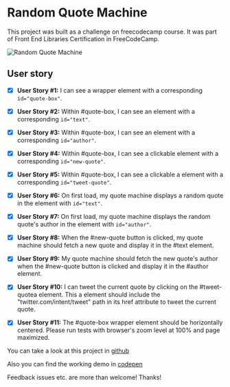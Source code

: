 # Random Quote Machine

This project was built as a challenge on freecodecamp course. It was part of Front End Libraries Certification in FreeCodeCamp.

![Random Quote Machine](https://res.cloudinary.com/drpcjt13x/image/upload/v1603447084/Proyectos/Random%20Quote%20Machine/Random_Quote_Machine_c8dan3.png "Random Quote Machine")


## User story

- [x] **User Story #1:** I can see a wrapper element with a corresponding `id="quote-box"`. 

- [x] **User Story #2:** Within #quote-box, I can see an element with a corresponding `id="text"`.

- [x] **User Story #3:** Within #quote-box, I can see an element with a corresponding `id="author"`.

- [x] **User Story #4:** Within #quote-box, I can see a clickable element with a corresponding `id="new-quote"`.

- [x] **User Story #5:** Within #quote-box, I can see a clickable a element with a corresponding `id="tweet-quote"`.
 
- [x] **User Story #6:** On first load, my quote machine displays a random quote in the element with `id="text"`.

- [x] **User Story #7:** On first load, my quote machine displays the random quote's author in the element with `id="author"`.

- [x] **User Story #8:** When the #new-quote button is clicked, my quote machine should fetch a new quote and display it in the #text element.

- [x] **User Story #9:** My quote machine should fetch the new quote's author when the #new-quote button is clicked and display it in the #author element.

- [x] **User Story #10:** I can tweet the current quote by clicking on the #tweet-quotea element. This a element should include the "twitter.com/intent/tweet" path in its href attribute to tweet the current quote.

- [x] **User Story #11:** The #quote-box wrapper element should be horizontally centered. Please run tests with browser's zoom level at 100% and page maximized.



You can take a look at this project in [github](https://guacig.github.io/random-quote-machine/)

Also you can find the working demo in [codepen](https://codepen.io/GuaciG/pen/ZEYobBW)

Feedback issues etc. are more than welcome! Thanks!
